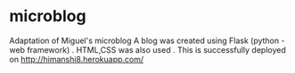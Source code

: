 # microblog

Adaptation of Miguel's microblog
A blog was created using Flask (python - web framework) . HTML,CSS was also used . This is successfully deployed on http://himanshi8.herokuapp.com/
